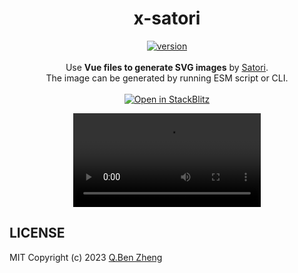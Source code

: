 <h1 align="center">x-satori</h1>

<p align="center">
    <a href="https://www.npmjs.com/package/x-satori">
        <img alt="version" src="https://img.shields.io/npm/v/x-satori?color=212121&label=">
    </a><br><br>
    Use <b>Vue files to generate SVG images</b> by <a href="https://github.com/vercel/satori">Satori</a>.<br>
    The image can be generated by running ESM script or CLI.<br><br>
    <a href="https://stackblitz.com/edit/x-satori?file=package.json">
        <img alt="Open in StackBlitz" src="https://developer.stackblitz.com/img/open_in_stackblitz.svg">
    </a>
</p>

<p align="center">
    <video src="https://user-images.githubusercontent.com/40693636/226353532-1d6fa4b7-02e9-4a30-8dde-f0f8e3dd9fe0.mp4"/>
</p>

## LICENSE

MIT
Copyright (c) 2023 [Q.Ben Zheng](https://github.com/Zhengqbbb)
